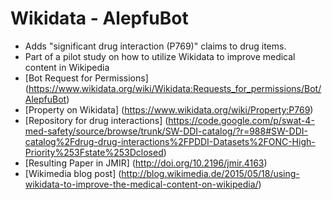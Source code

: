 Wikidata - AlepfuBot
========

* Adds "significant drug interaction (P769)" claims to drug items.
* Part of a pilot study on how to utilize Wikidata to improve medical content in Wikipedia
* [Bot Request for Permissions] (https://www.wikidata.org/wiki/Wikidata:Requests_for_permissions/Bot/AlepfuBot)
* [Property on Wikidata] (https://www.wikidata.org/wiki/Property:P769)
* [Repository for drug interactions] (https://code.google.com/p/swat-4-med-safety/source/browse/trunk/SW-DDI-catalog/?r=988#SW-DDI-catalog%2Fdrug-drug-interactions%2FPDDI-Datasets%2FONC-High-Priority%253Fstate%253Dclosed)
* [Resulting Paper in JMIR] (http://doi.org/10.2196/jmir.4163)
* [Wikimedia blog post] (http://blog.wikimedia.de/2015/05/18/using-wikidata-to-improve-the-medical-content-on-wikipedia/)
